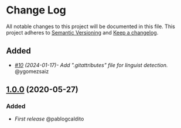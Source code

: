 # Change Log
All notable changes to this project will be documented in this file.
This project adheres to [Semantic Versioning](http://semver.org/) and [Keep a changelog](https://github.com/olivierlacan/keep-a-changelog).


## Added
- *[#10](https://github.com/idealista/jsonnet_role/pull/10) (2024-01-17)- Add ".gitattributes" file for linguist detection.* @ygomezsaiz

## [1.0.0](https://github.com/idealista/jsonnet_role/tree/1.0.0) (2020-05-27)

### Added
- *First release* @pablogcaldito
